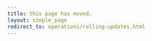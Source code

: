 ```yaml
---
title: this page has moved.
layout: simple_page
redirect_to: operations/rolling-updates.html
---
```

